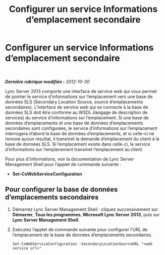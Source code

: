 ﻿---
title: Configurer un service Informations d’emplacement secondaire
TOCTitle: Configurer un service Informations d’emplacement secondaire
ms:assetid: 083ffbc6-7c18-4141-85f9-8825b62c3d10
ms:mtpsurl: https://technet.microsoft.com/fr-fr/library/Gg398138(v=OCS.15)
ms:contentKeyID: 49296173
ms.date: 05/20/2016
mtps_version: v=OCS.15
ms.translationtype: HT
---

# Configurer un service Informations d’emplacement secondaire

 

_**Dernière rubrique modifiée :** 2012-10-30_

Lync Server 2013 comporte une interface de service web qui vous permet de pointer le service d’informations sur l’emplacement vers une base de données SLS (Secondary Location Source, source d’emplacements secondaires). L’interface de service web qui se connecte à la base de données SLS doit être conforme au WSDL (langage de description de services) du service d’informations sur l’emplacement. Si une base de données d’emplacements et une base de données d’emplacements secondaires sont configurées, le service d’informations sur l’emplacement interrogera d’abord la base de données d’emplacements, et si celle-ci ne renvoie aucun résultat, il transmet la demande d’emplacement du client à la base de données SLS. Si l’emplacement existe dans celle-ci, le service d’informations sur l’emplacement transmet l’emplacement au client.

Pour plus d’informations, voir la documentation de Lync Server Management Shell pour l’applet de commande suivante :

  - **Set-CsWebServiceConfiguration**

## Pour configurer la base de données d’emplacements secondaires

1.  Démarrez Lync Server Management Shell : cliquez successivement sur **Démarrer**, **Tous les programmes**, **Microsoft Lync Server 2013**, puis sur **Lync Server Management Shell**.

2.  Exécutez l’applet de commande suivante pour configurer l’URL de l’emplacement de la base de données d’emplacements secondaires.
    
        Set-CsWebServiceConfiguration -SecondaryLocationSourceURL "<web service url>"

